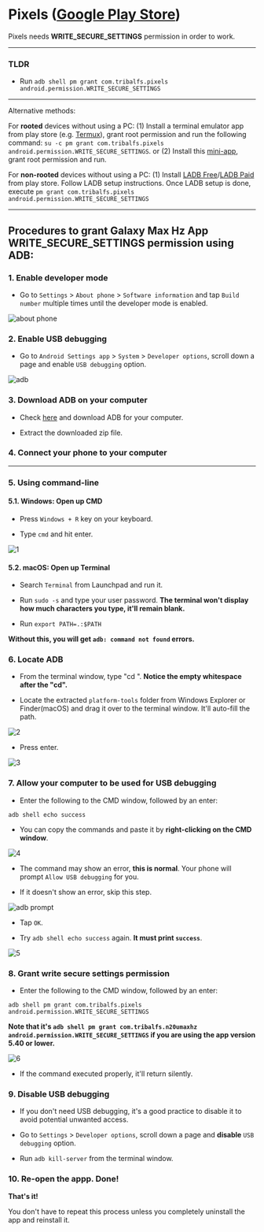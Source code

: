 # Pixels ([Google Play Store](https://play.google.com/store/apps/details?id=com.tribalfs.pixels))

Pixels needs **WRITE_SECURE_SETTINGS** permission in order to work. 

----------------------
### TLDR

 * Run `adb shell pm grant com.tribalfs.pixels android.permission.WRITE_SECURE_SETTINGS`

----------------------

Alternative methods:

For **rooted** devices without using a PC:
(1) Install a terminal emulator app from play store (e.g. [Termux](https://play.google.com/store/apps/details?id=com.termux)), grant root permission and run the following command: `su -c pm grant com.tribalfs.pixels android.permission.WRITE_SECURE_SETTINGS`.
or (2) Install this [mini-app](https://github.com/tribalfs/gmhWriteSecureSettings/releases), grant root permission and run.

For **non-rooted** devices without using a PC:
(1) Install [LADB Free](https://play.google.com/store/apps/details?id=com.draco.ladb.free&hl=en&gl=US)/[LADB Paid](https://play.google.com/store/apps/details?id=com.draco.ladb) from play store. Follow LADB setup instructions. Once LADB setup is done, execute `pm grant com.tribalfs.pixels android.permission.WRITE_SECURE_SETTINGS`

----------------------

Procedures to grant Galaxy Max Hz App WRITE_SECURE_SETTINGS permission using ADB:
----------------------

### 1. Enable developer mode

 * Go to `Settings` > `About phone` > `Software information` and tap `Build number` multiple times until the developer mode is enabled.

![about phone](about_phone.png)

### 2. Enable USB debugging

 * Go to `Android Settings app` > `System` > `Developer options`, scroll down a page and enable `USB debugging` option.

![adb](adb.png)

### 3. Download ADB on your computer

 * Check [here](https://www.xda-developers.com/google-releases-separate-adb-and-fastboot-binary-downloads) and download ADB for your computer.

 * Extract the downloaded zip file.

### 4. Connect your phone to your computer

----------------------

### 5. Using command-line

#### 5.1. Windows: Open up CMD

 * Press `Windows + R` key on your keyboard.

 * Type `cmd` and hit enter.

![1](1.png)

#### 5.2. macOS: Open up Terminal

 * Search `Terminal` from Launchpad and run it.

 * Run `sudo -s` and type your user password. **The terminal won't display how much characters you type, it'll remain blank.**

 * Run `export PATH=.:$PATH`

 **Without this, you will get `adb: command not found` errors.**

### 6. Locate ADB

 * From the terminal window, type "cd ". **Notice the empty whitespace after the "cd".**

 * Locate the extracted `platform-tools` folder from Windows Explorer or Finder(macOS) and drag it over to the terminal window. It'll auto-fill the path.

![2](2.png)

 * Press enter.

![3](3.png)

### 7. Allow your computer to be used for USB debugging

 * Enter the following to the CMD window, followed by an enter:

 ```adb shell echo success```

 * You can copy the commands and paste it by **right-clicking on the CMD window**.

![4](4.png)

 * The command may show an error, **this is normal**. Your phone will prompt `Allow USB debugging` for you.

 * If it doesn't show an error, skip this step.

![adb prompt](adb_prompt.jpg)

 * Tap `OK`.

 * Try `adb shell echo success` again. **It must print `success`**.

![5](5.png)

### 8. Grant write secure settings permission

 * Enter the following to the CMD window, followed by an enter:

 ```adb shell pm grant com.tribalfs.pixels android.permission.WRITE_SECURE_SETTINGS```

 **Note that it's ```adb shell pm grant com.tribalfs.n20umaxhz android.permission.WRITE_SECURE_SETTINGS``` if you are using the app version 5.40 or lower.**


![6](6.png)

 * If the command executed properly, it'll return silently.

### 9. Disable USB debugging

 * If you don't need USB debugging, it's a good practice to disable it to avoid potential unwanted access.

 * Go to `Settings` > `Developer options`, scroll down a page and **disable** `USB debugging` option.

 * Run `adb kill-server` from the terminal window.

### 10. Re-open the appp. Done! 

**That's it!**

You don't have to repeat this process unless you completely uninstall the app and reinstall it.
